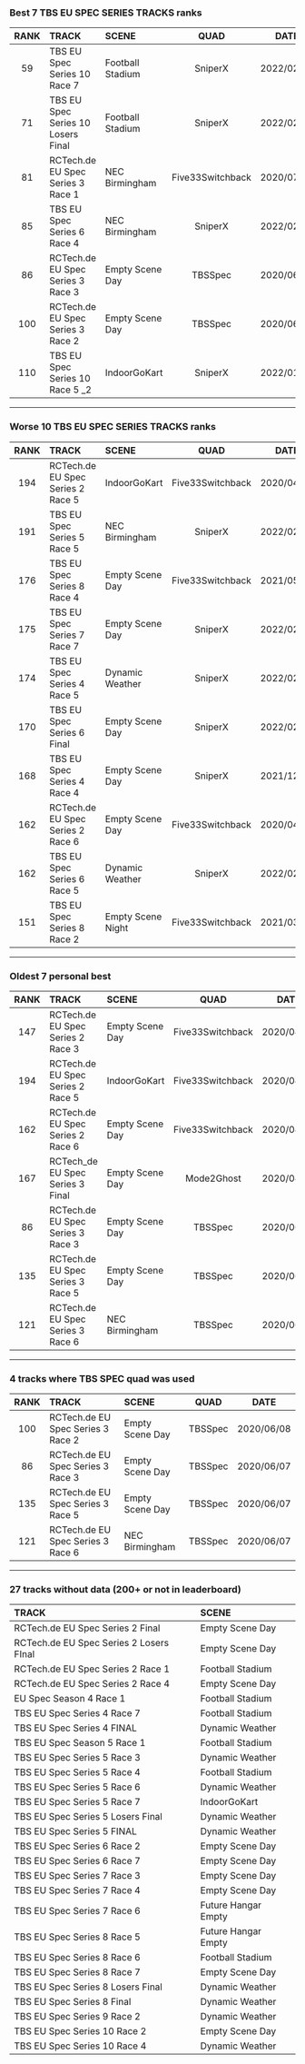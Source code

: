 ### Best 7 TBS EU SPEC SERIES TRACKS ranks
|RANK|TRACK|SCENE|QUAD|DATE|
|:---:|:---|:---|:---:|:---:|
|59|TBS EU Spec Series 10 Race 7|Football Stadium|SniperX|2022/02/07|
|71|TBS EU Spec Series 10 Losers Final|Football Stadium|SniperX|2022/02/12|
|81|RCTech.de EU Spec Series 3 Race 1|NEC Birmingham|Five33Switchback|2020/07/08|
|85|TBS EU Spec Series 6 Race 4|NEC Birmingham|SniperX|2022/02/14|
|86|RCTech.de EU Spec Series 3 Race 3|Empty Scene Day|TBSSpec|2020/06/07|
|100|RCTech.de EU Spec Series 3 Race 2|Empty Scene Day|TBSSpec|2020/06/08|
|110|TBS EU Spec Series 10 Race 5 _2|IndoorGoKart|SniperX|2022/01/24|
---
### Worse 10 TBS EU SPEC SERIES TRACKS ranks
|RANK|TRACK|SCENE|QUAD|DATE|
|:---:|:---|:---|:---:|:---:|
|194|RCTech.de EU Spec Series 2 Race 5|IndoorGoKart|Five33Switchback|2020/04/14|
|191|TBS EU Spec Series 5 Race 5|NEC Birmingham|SniperX|2022/02/12|
|176|TBS EU Spec Series 8 Race 4|Empty Scene Day|Five33Switchback|2021/05/16|
|175|TBS EU Spec Series 7 Race 7|Empty Scene Day|SniperX|2022/02/13|
|174|TBS EU Spec Series 4 Race 5|Dynamic Weather|SniperX|2022/02/12|
|170|TBS EU Spec Series 6 Final|Empty Scene Day|SniperX|2022/02/13|
|168|TBS EU Spec Series 4 Race 4|Empty Scene Day|SniperX|2021/12/20|
|162|RCTech.de EU Spec Series 2 Race 6|Empty Scene Day|Five33Switchback|2020/04/14|
|162|TBS EU Spec Series 6 Race 5|Dynamic Weather|SniperX|2022/02/13|
|151|TBS EU Spec Series 8 Race 2|Empty Scene Night|Five33Switchback|2021/03/26|
---
### Oldest 7 personal best
|RANK|TRACK|SCENE|QUAD|DATE|
|:---:|:---|:---|:---:|:---:|
|147|RCTech.de EU Spec Series 2 Race 3|Empty Scene Day|Five33Switchback|2020/04/14|
|194|RCTech.de EU Spec Series 2 Race 5|IndoorGoKart|Five33Switchback|2020/04/14|
|162|RCTech.de EU Spec Series 2 Race 6|Empty Scene Day|Five33Switchback|2020/04/14|
|167|RCTech_de EU Spec Series 3 Final|Empty Scene Day|Mode2Ghost|2020/04/18|
|86|RCTech.de EU Spec Series 3 Race 3|Empty Scene Day|TBSSpec|2020/06/07|
|135|RCTech.de EU Spec Series 3 Race 5|Empty Scene Day|TBSSpec|2020/06/07|
|121|RCTech.de EU Spec Series 3 Race 6|NEC Birmingham|TBSSpec|2020/06/07|
---
### 4 tracks where TBS SPEC quad was used
|RANK|TRACK|SCENE|QUAD|DATE|
|:---:|:---|:---|:---:|:---:|
|100|RCTech.de EU Spec Series 3 Race 2|Empty Scene Day|TBSSpec|2020/06/08|
|86|RCTech.de EU Spec Series 3 Race 3|Empty Scene Day|TBSSpec|2020/06/07|
|135|RCTech.de EU Spec Series 3 Race 5|Empty Scene Day|TBSSpec|2020/06/07|
|121|RCTech.de EU Spec Series 3 Race 6|NEC Birmingham|TBSSpec|2020/06/07|
---
### 27 tracks without data (200+ or not in leaderboard)
|TRACK|SCENE|
|:---|:---|
|RCTech.de EU Spec Series 2 Final|Empty Scene Day|
|RCTech.de EU Spec Series 2 Losers FInal|Empty Scene Day|
|RCTech.de EU Spec Series 2 Race 1|Football Stadium|
|RCTech.de EU Spec Series 2 Race 4|Empty Scene Day|
|EU Spec Season 4 Race 1|Football Stadium|
|TBS EU Spec Series 4 Race 7|Football Stadium|
|TBS EU Spec Series 4 FINAL|Dynamic Weather|
|TBS EU Spec Season 5 Race 1|Football Stadium|
|TBS EU Spec Series 5 Race 3|Dynamic Weather|
|TBS EU Spec Series 5 Race 4|Football Stadium|
|TBS EU Spec Series 5 Race 6|Dynamic Weather|
|TBS EU Spec Series 5 Race 7|IndoorGoKart|
|TBS EU Spec Series 5 Losers Final|Dynamic Weather|
|TBS EU Spec Series 5 FINAL|Dynamic Weather|
|TBS EU Spec Series 6 Race 2|Empty Scene Day|
|TBS EU Spec Series 6 Race 7|Empty Scene Day|
|TBS EU Spec Series 7 Race 3|Empty Scene Day|
|TBS EU Spec Series 7 Race 4|Empty Scene Day|
|TBS EU Spec Series 7 Race 6|Future Hangar Empty|
|TBS EU Spec Series 8 Race 5|Future Hangar Empty|
|TBS EU Spec Series 8 Race 6|Football Stadium|
|TBS EU Spec Series 8 Race 7|Empty Scene Day|
|TBS EU Spec Series 8 Losers Final|Dynamic Weather|
|TBS EU Spec Series 8 Final|Dynamic Weather|
|TBS EU Spec Series 9 Race 2|Dynamic Weather|
|TBS EU Spec Series 10 Race 2|Empty Scene Day|
|TBS EU Spec Series 10 Race 4|Dynamic Weather|
